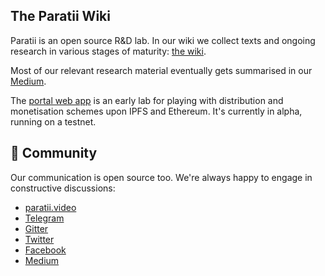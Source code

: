 ## The Paratii Wiki

Paratii is an open source R&D lab. In our wiki we collect texts and ongoing research in various stages of maturity: [the wiki](https://github.com/Paratii-Video/wiki/wiki).

Most of our relevant research material eventually gets summarised in our [Medium](https://medium.com/paratii).

The [portal web app](https://portal.paratii.video/) is an early lab for playing with distribution and monetisation schemes upon IPFS and Ethereum. It's currently in alpha, running on a testnet.

## :speech_balloon: Community

Our communication is open source too. We're always happy to engage in constructive discussions:

* [paratii.video](http://paratii.video)
* [Telegram](https://t.me/joinchat/EWZMBQ9mnqJ1--NKHpyF8A)
* [Gitter](https://gitter.im/Paratii-Video/Lobby)
* [Twitter](https://twitter.com/ParatiiVideo)
* [Facebook](https://facebook.com/ParatiiVideo)
* [Medium](https://medium.com/paratii)
